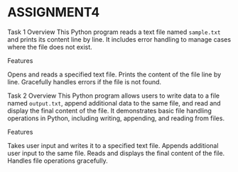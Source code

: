 # ASSIGNMENT4

Task 1
Overview
This Python program reads a text file named `sample.txt` and prints its content line by line. It includes error handling to manage cases where the file does not exist.

Features

Opens and reads a specified text file.
Prints the content of the file line by line.
Gracefully handles errors if the file is not found.

Task 2
Overview
This Python program allows users to write data to a file named `output.txt`, append additional data to the same file, and read and display the final content of the file. It demonstrates basic file handling operations in Python, including writing, appending, and reading from files.

Features

Takes user input and writes it to a specified text file.
Appends additional user input to the same file.
Reads and displays the final content of the file.
Handles file operations gracefully.
